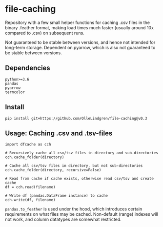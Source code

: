 # file-caching
Repository with a few small helper functions for caching .csv files in the binary .feather format, making load times much faster (usually around 10x compared to .csv) on subsequent runs.  

Not guaranteed to be stable between versions, and hence not intended for long-term storage. Dependent on pyarrow, which is also not guaranteed to be stable between versions.

## Dependencies
```
python>=3.6
pandas
pyarrow
termcolor
```

## Install
`pip install git+https://github.com/OlleLindgren/file-caching@v0.3`

## Usage: Caching .csv and .tsv-files

```
import dfcache as cch

# Recursively cache all csv/tsv files in directory and sub-directories
cch.cache_folder(directory)

# Cache all csv/tsv files in directory, but not sub-directories
cch.cache_folder(directory, recursive=False)

# Read from cache if cache exists, otherwise read csv/tsv and create cache
df = cch.read(filename)

# Write df (pandas.DataFrame instance) to cache
cch.write(df, filename)
```

`pandas.to_feather` is used under the hood, which introduces certain requirements on what files may be cached. Non-default (range) indexes will not work, and column datatypes are somewhat restricted.
